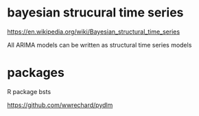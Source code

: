 
# bayesian strucural time series

https://en.wikipedia.org/wiki/Bayesian_structural_time_series

All ARIMA models can be written as structural time series models

# packages

R package bsts

https://github.com/wwrechard/pydlm

